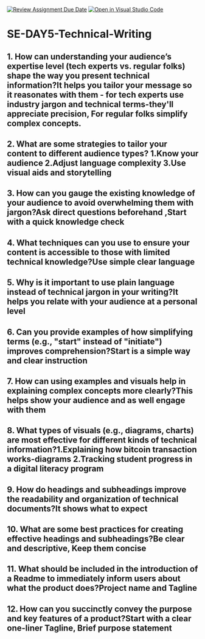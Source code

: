 [![Review Assignment Due Date](https://classroom.github.com/assets/deadline-readme-button-22041afd0340ce965d47ae6ef1cefeee28c7c493a6346c4f15d667ab976d596c.svg)](https://classroom.github.com/a/zsAR-pyY)
[![Open in Visual Studio Code](https://classroom.github.com/assets/open-in-vscode-2e0aaae1b6195c2367325f4f02e2d04e9abb55f0b24a779b69b11b9e10269abc.svg)](https://classroom.github.com/online_ide?assignment_repo_id=18666261&assignment_repo_type=AssignmentRepo)
# SE-DAY5-Technical-Writing
## 1. How can understanding your audience’s expertise level (tech experts vs. regular folks) shape the way you present technical information?It helps you tailor your message so it reasonates with them - for tech experts use industry jargon and technical terms-they'll appreciate precision, For regular folks simplify complex concepts.
## 2. What are some strategies to tailor your content to different audience types? 1.Know your audience 2.Adjust language complexity 3.Use visual aids and storytelling
## 3. How can you gauge the existing knowledge of your audience to avoid overwhelming them with jargon?Ask direct questions beforehand ,Start with a quick knowledge check
## 4. What techniques can you use to ensure your content is accessible to those with limited technical knowledge?Use simple clear language
## 5. Why is it important to use plain language instead of technical jargon in your writing?It helps you relate with your audience at a personal level
## 6. Can you provide examples of how simplifying terms (e.g., "start" instead of "initiate") improves comprehension?Start is a simple way and clear instruction
## 7. How can using examples and visuals help in explaining complex concepts more clearly?This helps show your audience and as well engage with them
## 8. What types of visuals (e.g., diagrams, charts) are most effective for different kinds of technical information?1.Explaining how bitcoin transaction works-diagrams 2.Tracking student progress in a digital literacy program
## 9. How do headings and subheadings improve the readability and organization of technical documents?It shows what to expect 
## 10. What are some best practices for creating effective headings and subheadings?Be clear and descriptive, Keep them concise
## 11. What should be included in the introduction of a Readme to immediately inform users about what the product does?Project name and Tagline
## 12. How can you succinctly convey the purpose and key features of a product?Start with a clear one-liner Tagline, Brief purpose statement
